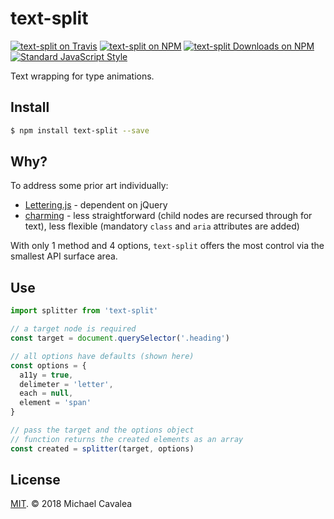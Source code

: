 # text-split

[![text-split on Travis](https://img.shields.io/travis/callmecavs/text-split.svg?style=flat-square)](https://travis-ci.org/callmecavs/text-split) [![text-split on NPM](https://img.shields.io/npm/v/text-split.svg?style=flat-square)](https://www.npmjs.com/package/text-split) [![text-split Downloads on NPM](https://img.shields.io/npm/dm/text-split.svg?style=flat-square)](https://www.npmjs.com/package/text-split) [![Standard JavaScript Style](https://img.shields.io/badge/code_style-standard-brightgreen.svg?style=flat-square)](http://standardjs.com/)

Text wrapping for type animations.

## Install

```sh
$ npm install text-split --save
```

## Why?

To address some prior art individually:

* [Lettering.js](https://github.com/davatron5000/Lettering.js) - dependent on jQuery
* [charming](https://github.com/yuanqing/charming) - less straightforward (child nodes are recursed through for text), less flexible (mandatory `class` and `aria` attributes are added)

With only 1 method and 4 options, `text-split` offers the most control via the smallest API surface area.

## Use

```javascript
import splitter from 'text-split'

// a target node is required
const target = document.querySelector('.heading')

// all options have defaults (shown here)
const options = {
  a11y = true,
  delimeter = 'letter',
  each = null,
  element = 'span'
}

// pass the target and the options object
// function returns the created elements as an array
const created = splitter(target, options)
```

## License

[MIT](https://opensource.org/licenses/MIT). © 2018 Michael Cavalea
